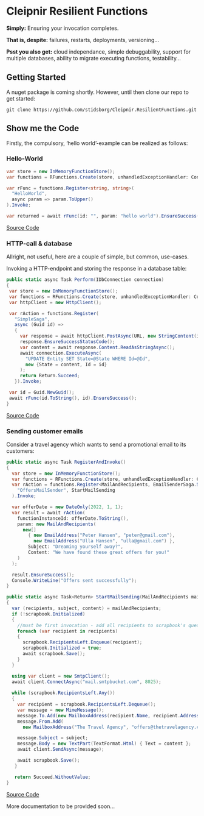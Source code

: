 # Cleipnir Resilient Functions
**Simply:** Ensuring your invocation completes.

**That is, despite:** failures, restarts, deployments, versioning... 

**Psst you also get:** 
cloud independance, simple debuggability, support for multiple databases, ability to migrate executing functions, testability…  

## Getting Started
A nuget package is coming shortly. However, until then clone our repo to get started: 

```git clone https://github.com/stidsborg/Cleipnir.ResilientFunctions.git```

## Show me the Code
Firstly, the compulsory, ‘hello world’-example can be realized as follows:

### Hello-World
```csharp
var store = new InMemoryFunctionStore();
var functions = RFunctions.Create(store, unhandledExceptionHandler: Console.WriteLine);

var rFunc = functions.Register<string, string>(
  "HelloWorld",
  async param => param.ToUpper()
).Invoke;

var returned = await rFunc(id: "", param: "hello world").EnsureSuccess();
```
[Source Code](https://github.com/stidsborg/Cleipnir.ResilientFunctions/blob/main/Samples/Sample.ConsoleApp/Simple/HelloWorldExample.cs)

### HTTP-call & database
Allright, not useful, here are a couple of simple, but common, use-cases.

Invoking a HTTP-endpoint and storing the response in a database table:
```csharp
public static async Task Perform(IDbConnection connection)
{
 var store = new InMemoryFunctionStore();
 var functions = RFunctions.Create(store, unhandledExceptionHandler: Console.WriteLine);
 var httpClient = new HttpClient();

 var rAction = functions.Register(
   "SimpleSaga",
   async (Guid id) =>
   {
     var response = await httpClient.PostAsync(URL, new StringContent(id.ToString()));
     response.EnsureSuccessStatusCode();
     var content = await response.Content.ReadAsStringAsync();
     await connection.ExecuteAsync(
       "UPDATE Entity SET State=@State WHERE Id=@Id", 
       new {State = content, Id = id}
     );
     return Return.Succeed;
   }).Invoke;

 var id = Guid.NewGuid();
 await rFunc(id.ToString(), id).EnsureSuccess();
}
```
[Source Code](https://github.com/stidsborg/Cleipnir.ResilientFunctions/blob/main/Samples/Sample.ConsoleApp/Simple/SimpleHttpAndDbExample.cs)

### Sending customer emails
Consider a travel agency which wants to send a promotional email to its customers:
```csharp
public static async Task RegisterAndInvoke()
{
  var store = new InMemoryFunctionStore();
  var functions = RFunctions.Create(store, unhandledExceptionHandler: Console.WriteLine);
  var rAction = functions.Register<MailAndRecipients, EmailSenderSaga.Scrapbook>(
    "OffersMailSender", StartMailSending
  ).Invoke;

  var offerDate = new DateOnly(2022, 1, 1);
  var result = await rAction(
    functionInstanceId: offerDate.ToString(),
    param: new MailAndRecipients(
      new[]
        { new EmailAddress("Peter Hansen", "peter@gmail.com"),
          new EmailAddress("Ulla Hansen", "ulla@gmail.com") },
        Subject: "Dreaming yourself away?",
        Content: "We have found these great offers for you!"
    )
  );

  result.EnsureSuccess();
  Console.WriteLine("Offers sent successfully");
}

public static async Task<Return> StartMailSending(MailAndRecipients mailAndRecipients, Scrapbook scrapbook)
{
  var (recipients, subject, content) = mailAndRecipients;
  if (!scrapbook.Initialized)
  {
    //must be first invocation - add all recipients to scrapbook's queue
    foreach (var recipient in recipients)
    {
      scrapbook.RecipientsLeft.Enqueue(recipient);
      scrapbook.Initialized = true;
      await scrapbook.Save();
    }
  }

  using var client = new SmtpClient();
  await client.ConnectAsync("mail.smtpbucket.com", 8025);
       
  while (scrapbook.RecipientsLeft.Any())
  {
    var recipient = scrapbook.RecipientsLeft.Dequeue();
    var message = new MimeMessage();
    message.To.Add(new MailboxAddress(recipient.Name, recipient.Address));
    message.From.Add(
      new MailboxAddress("The Travel Agency", "offers@thetravelagency.co.uk"));

    message.Subject = subject;
    message.Body = new TextPart(TextFormat.Html) { Text = content };
    await client.SendAsync(message);

    await scrapbook.Save();
   }

   return Succeed.WithoutValue;
}
```
[Source Code](https://github.com/stidsborg/Cleipnir.ResilientFunctions/tree/main/Samples/Sample.ConsoleApp/EmailOffers)


More documentation to be provided soon...
